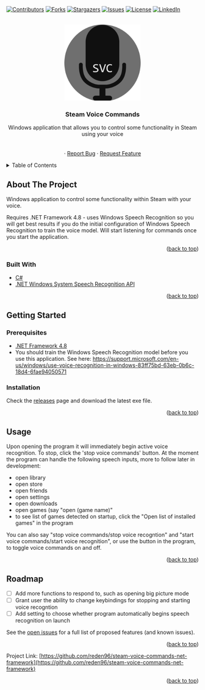 <div id="top"></div>

<!-- PROJECT SHIELDS -->
<!--
*** I'm using markdown "reference style" links for readability.
*** Reference links are enclosed in brackets [ ] instead of parentheses ( ).
*** See the bottom of this document for the declaration of the reference variables
*** for contributors-url, forks-url, etc. This is an optional, concise syntax you may use.
*** https://www.markdownguide.org/basic-syntax/#reference-style-links
-->
[![Contributors][contributors-shield]][contributors-url]
[![Forks][forks-shield]][forks-url]
[![Stargazers][stars-shield]][stars-url]
[![Issues][issues-shield]][issues-url]
[![License][license-shield]][license-url]
[![LinkedIn][linkedin-shield]][linkedin-url]



<!-- PROJECT LOGO -->
<br />
<div align="center">
  <a href="https://github.com/reden96/steam-voice-commands-net-framework/blob/master/SVC_icon_500.png">
    <img src="https://github.com/reden96/steam-voice-commands-net-framework/blob/master/SVC_icon_500.png" alt="Logo" width="200" height="200">
  </a>

<h3 align="center">Steam Voice Commands</h3>

  <p align="center">
    Windows application that allows you to control some functionality in Steam using your voice
    <br />
    <br />
    <br />
    ·
    <a href="https://github.com/reden96/steam-voice-commands-net-framework/issues">Report Bug</a>
    ·
    <a href="https://github.com/reden96/steam-voice-commands-net-framework/issues">Request Feature</a>
  </p>
</div>



<!-- TABLE OF CONTENTS -->
<details>
  <summary>Table of Contents</summary>
  <ol>
    <li>
      <a href="#about-the-project">About The Project</a>
      <ul>
        <li><a href="#built-with">Built With</a></li>
      </ul>
    </li>
    <li>
      <a href="#getting-started">Getting Started</a>
      <ul>
        <li><a href="#prerequisites">Prerequisites</a></li>
        <li><a href="#installation">Installation</a></li>
      </ul>
    </li>
    <li><a href="#usage">Usage</a></li>
    <li><a href="#roadmap">Roadmap</a></li>
  </ol>
</details>



<!-- ABOUT THE PROJECT -->
## About The Project

Windows application to control some functionality within Steam with your voice.

Requires .NET Framework 4.8 - uses Windows Speech Recognition so you will get best results if you do the initial configuration of Windows Speech Recognition to train the voice model. Will start listening for commands once you start the application.


<p align="right">(<a href="#top">back to top</a>)</p>



### Built With

* [C#](https://docs.microsoft.com/en-us/dotnet/csharp/)
* [.NET Windows System Speech Recognition API](https://docs.microsoft.com/en-us/dotnet/api/system.speech.recognition?view=netframework-4.8)

<p align="right">(<a href="#top">back to top</a>)</p>



<!-- GETTING STARTED -->
## Getting Started


### Prerequisites

* [.NET Framework 4.8](https://dotnet.microsoft.com/en-us/download/dotnet-framework/net48)
* You should train the Windows Speech Recognition model before you use this application. See here: https://support.microsoft.com/en-us/windows/use-voice-recognition-in-windows-83ff75bd-63eb-0b6c-18d4-6fae94050571

### Installation

Check the [releases](https://github.com/reden96/steam-voice-commands-net-framework/releases) page and download the latest exe file.

<p align="right">(<a href="#top">back to top</a>)</p>



<!-- USAGE EXAMPLES -->
## Usage

Upon opening the program it will immediately begin active voice recognition. To stop, click the 'stop voice commands' button.
At the moment the program can handle the following speech inputs, more to follow later in development:
- open library
- open store
- open friends
- open settings
- open downloads
- open games (say "open (game name)"
- to see list of games detected on startup, click the "Open list of installed games" in the program

You can also say "stop voice commands/stop voice recogntion" and "start voice commands/start voice recognition", or use the button in the program, to toggle voice commands on and off.

<p align="right">(<a href="#top">back to top</a>)</p>



<!-- ROADMAP -->
## Roadmap

- [ ] Add more functions to respond to, such as opening big picture mode
- [ ] Grant user the ability to change keybindings for stopping and starting voice recogntion
- [ ] Add setting to choose whether program automatically begins speech recognition on launch

See the [open issues](https://github.com/reden96/steam-voice-commands-net-framework/issues) for a full list of proposed features (and known issues).

<p align="right">(<a href="#top">back to top</a>)</p>

Project Link: [https://github.com/reden96/steam-voice-commands-net-framework](https://github.com/reden96/steam-voice-commands-net-framework)

<p align="right">(<a href="#top">back to top</a>)</p>



<!-- MARKDOWN LINKS & IMAGES -->
<!-- https://www.markdownguide.org/basic-syntax/#reference-style-links -->
[contributors-shield]: https://img.shields.io/github/contributors/reden96/steam-voice-commands-net-framework.svg?style=for-the-badge
[contributors-url]: https://github.com/reden96/steam-voice-commands-net-framework/graphs/contributors
[forks-shield]: https://img.shields.io/github/forks/reden96/steam-voice-commands-net-framework.svg?style=for-the-badge
[forks-url]: https://github.com/reden96/steam-voice-commands-net-framework/network/members
[stars-shield]: https://img.shields.io/github/stars/reden96/steam-voice-commands-net-framework.svg?style=for-the-badge
[stars-url]: https://github.com/reden96/steam-voice-commands-net-framework/stargazers
[issues-shield]: https://img.shields.io/github/issues/reden96/steam-voice-commands-net-framework.svg?style=for-the-badge
[issues-url]: https://github.com/reden96/steam-voice-commands-net-framework/issues
[license-shield]: https://img.shields.io/github/license/reden96/steam-voice-commands-net-framework.svg?style=for-the-badge
[license-url]: https://github.com/reden96/steam-voice-commands-net-framework/blob/master/LICENSE.txt
[linkedin-shield]: https://img.shields.io/badge/-LinkedIn-black.svg?style=for-the-badge&logo=linkedin&colorB=555
[linkedin-url]: https://linkedin.com/in/rowan-lees

